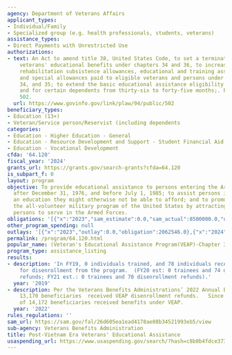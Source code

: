 ```yaml
---
agency: Department of Veterans Affairs
applicant_types:
- Individual/Family
- Specialized group (e.g. health professionals, students, veterans)
assistance_types:
- Direct Payments with Unrestricted Use
authorizations:
- text: An Act to amend title 38, United States Code, to set a termination date for
    veterans' educational benefits under chapters 34 and 36, to increase vocational
    rehabilitation subsistence allowances, educational and training assistance allowances,
    and special allowances paid to eligible veterans and persons under chapters 31,
    34, and 35; to extend the basic educational assistance eligibility for veterans
    and for certain dependents from thirty-six to forty-five months;. Pub. L. 94,
    502.
  url: https://www.govinfo.gov/link/plaw/94/public/502
beneficiary_types:
- Education (13+)
- Veteran/Service person/Reservist (including dependents
categories:
- Education - Higher Education - General
- Education - Resource Development and Support - Student Financial Aid
- Education - Vocational Development
cfda: '64.120'
fiscal_year: '2024'
grants_url: https://grants.gov/search-grants?cfda=64.120
is_subpart_f: 0
layout: program
objective: To provide educational assistance to persons entering the Armed Forces
  after December 31, 1976, and before July 1, 1985; to assist persons in obtaining
  an education they might otherwise not be able to afford; and to promote and assist
  the all-volunteer military program of the United States by attracting qualified
  persons to serve in the Armed Forces.
obligations: '[{"x":"2023","sam_estimate":0.0,"sam_actual":8500000.0,"usa_spending_actual":2062546.0},{"x":"2024","sam_estimate":0.0,"sam_actual":4027000.0,"usa_spending_actual":2960050.0},{"x":"2025","sam_estimate":0.0,"sam_actual":0.0,"usa_spending_actual":0.0}]'
other_program_spending: null
outlays: '[{"x":"2023","outlay":0.0,"obligation":2062546.0},{"x":"2024","outlay":0.0,"obligation":2960050.0},{"x":"2025","outlay":0.0,"obligation":0.0}]'
permalink: /program/64.120.html
popular_name: (Veteran's Educational Assistance Program(VEAP)-Chapter 32)
program_type: assistance_listing
results:
- description: 'In FY19, 0 individuals trained, and 78 individuals received refunds
    for disenrollment from the program.  (FY20 est: 0 trainees and 74 disenrollment
    refunds; FY21 est.: 0 trainees and 70 disenrollment refunds).'
  year: '2019'
- description: Per the Veterans Benefits Administrations’ 2022 Annual Benefits Report,
    13,170 beneficiaries  received VEAP disenrollment refunds.   Since 2018, a total
    of 14,172 beneficiaries received benefits under VEAP.
  year: '2022'
rules_regulations: ''
sam_url: https://sam.gov/fal/26d605ea1ead4178ae08b34521993eb5/view
sub-agency: Veterans Benefits Administration
title: Post-Vietnam Era Veterans' Educational Assistance
usaspending_url: https://www.usaspending.gov/search/?hash=c8b0b4fdce373f53f9f105f8eb2cf975
---
```

